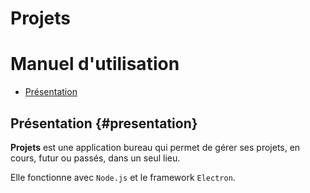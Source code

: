 # Projets
# Manuel d'utilisation

* [Présentation](#presentation)

## Présentation {#presentation}

**Projets** est une application bureau qui permet de gérer ses projets, en cours, futur ou passés, dans un seul lieu.

Elle fonctionne avec `Node.js` et le framework `Electron`.
